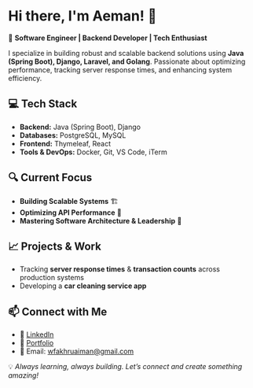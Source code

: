 # Hi there, I'm Aeman! 👋  

🚀 **Software Engineer | Backend Developer | Tech Enthusiast**  

I specialize in building robust and scalable backend solutions using **Java (Spring Boot), Django, Laravel, and Golang**. Passionate about optimizing performance, tracking server response times, and enhancing system efficiency.  

## 💻 Tech Stack  
- **Backend:** Java (Spring Boot), Django
- **Databases:** PostgreSQL, MySQL  
- **Frontend:** Thymeleaf, React  
- **Tools & DevOps:** Docker, Git, VS Code, iTerm  

## 🔍 Current Focus  
- **Building Scalable Systems** 🏗️  
- **Optimizing API Performance** 🚀  
- **Mastering Software Architecture & Leadership** 🎯  

## 📈 Projects & Work  
- Tracking **server response times** & **transaction counts** across production systems  
- Developing a **car cleaning service app**  

## 📫 Connect with Me  
- 💼 [LinkedIn](https://www.linkedin.com/in/fakhruddin-aiman/)  
- 📝 [Portfolio]()  
- 📧 Email: wfakhruaiman@gmail.com

💡 *Always learning, always building. Let’s connect and create something amazing!*  

